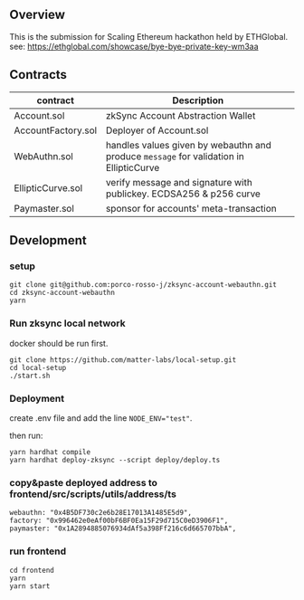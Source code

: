 ## Overview

This is the submission for Scaling Ethereum hackathon held by ETHGlobal.  
see: https://ethglobal.com/showcase/bye-bye-private-key-wm3aa

## Contracts

| contract           | Description                                                                            |
| ------------------ | -------------------------------------------------------------------------------------- |
| Account.sol        | zkSync Account Abstraction Wallet                                                      |
| AccountFactory.sol | Deployer of Account.sol                                                                |
| WebAuthn.sol       | handles values given by webauthn and produce `message` for validation in EllipticCurve |
| EllipticCurve.sol  | verify message and signature with publickey. ECDSA256 & p256 curve                     |
| Paymaster.sol      | sponsor for accounts' meta-transaction                                                 |

## Development

### setup

```shell
git clone git@github.com:porco-rosso-j/zksync-account-webauthn.git
cd zksync-account-webauthn
yarn
```

### Run zksync local network

docker should be run first.

```shell
git clone https://github.com/matter-labs/local-setup.git
cd local-setup
./start.sh
```

### Deployment

create .env file and add the line `NODE_ENV="test"`.

then run:

```shell
yarn hardhat compile
yarn hardhat deploy-zksync --script deploy/deploy.ts
```

### copy&paste deployed address to frontend/src/scripts/utils/address/ts

```shell
webauthn: "0x4B5DF730c2e6b28E17013A1485E5d9",
factory: "0x996462e0eAf00bF6BF0Ea15F29d715C0eD3906F1",
paymaster: "0x1A2894885076934dAf5a398Ff216c6d665707bbA",
```

### run frontend

```shell
cd frontend
yarn
yarn start
```
